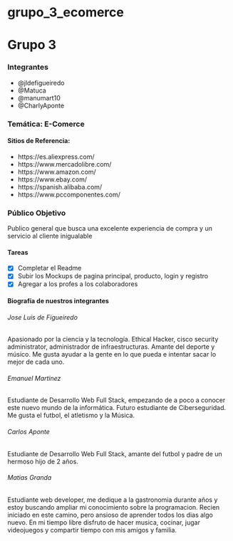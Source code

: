 # grupo_3_ecomerce
<h1>Grupo 3</h1>
<h3>Integrantes</h3>
<ul>
  <li>@jldefigueiredo</li>
  <li>@Matuca</li>
  <li>@manumart10</li>
  <li>@CharlyAponte</li>
</ul>
<h3>Temática: E-Comerce</h3>

<h4>Sitios de Referencia:</h4>
<ul>
  <li>https://es.aliexpress.com/</li>
  <li>https://www.mercadolibre.com/</li>
  <li>https://www.amazon.com/</li>
  <li>https://www.ebay.com/</li>
  <li>https://spanish.alibaba.com/</li>
  <li>https://www.pccomponentes.com/</li>
</ul>

<h3>Público Objetivo</h3>
Publico general que busca una excelente experiencia de compra y un servicio al cliente inigualable

<h4>Tareas</h4>

- [x] Completar el Readme
- [x] Subir los Mockups de pagina principal, producto, login y registro
- [x] Agregar a los profes a los colaboradores

<h4>Biografía de nuestros integrantes</4>
<h6>Jose Luis de Figueiredo</h6>
Apasionado por la ciencia y la tecnología. Ethical Hacker, cisco security administrator, administrador de infraestructuras. Amante del deporte y músico.
Me gusta ayudar a la gente en lo que pueda e intentar sacar lo mejor de cada uno.
<h6> Emanuel Martinez </h6>
Estudiante de Desarrollo Web Full Stack, empezando de a poco a conocer este nuevo mundo de la informática. Futuro estudiante de Ciberseguridad. Me gusta el futbol, el atletismo y la Música.
<h6>Carlos Aponte</h6>
Estudiante de Desarrollo Web Full Stack, amante del futbol y padre de un hermoso hijo de 2 años. 
<h6>Matias Granda</h6>
Estudiante web developer, me dedique a la gastronomia durante años y estoy buscando ampliar mi conocimiento sobre la programacion. Recien iniciado en este camino, pero ansioso de aprender todos los dias algo nuevo. En mi tiempo libre disfruto de hacer musica, cocinar, jugar videojuegos y compartir tiempo con mis amigos y familia.
